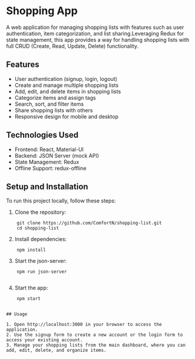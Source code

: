 # Shopping App

A web application for managing shopping lists with features such as user authentication, item categorization, and list sharing.Leveraging Redux for state management, this app provides a way for handling shopping lists with full CRUD (Create, Read, Update, Delete) functionality.

## Features

* User authentication (signup, login, logout)
* Create and manage multiple shopping lists
* Add, edit, and delete items in shopping lists
* Categorize items and assign tags
* Search, sort, and filter items
* Share shopping lists with others
* Responsive design for mobile and desktop

## Technologies Used

* Frontend: React, Material-UI
* Backend: JSON Server (mock API)
* State Management: Redux
* Offline Support: redux-offline

## Setup and Installation

To run this project locally, follow these steps:

1. Clone the repository:

```
    git clone https://github.com/ComfortN/shopping-list.git
    cd shopping-list
```

2. Install dependencies:

```
    npm install
```

3. Start the json-server:

```
    npm run json-server
    
```

4. Start the app:

```
    npm start
    

## Usage

1. Open http://localhost:3000 in your browser to access the application.
2. Use the signup form to create a new account or the login form to access your existing account.
3. Manage your shopping lists from the main dashboard, where you can add, edit, delete, and organize items.

